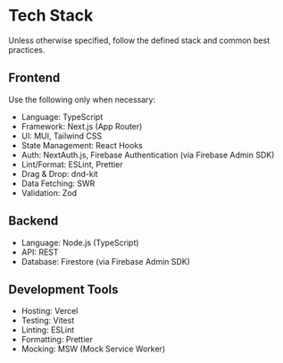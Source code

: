 # Tech Stack

Unless otherwise specified, follow the defined stack and common best practices.

## Frontend

Use the following only when necessary:

- Language: TypeScript
- Framework: Next.js (App Router)
- UI: MUI, Tailwind CSS
- State Management: React Hooks
- Auth: NextAuth.js, Firebase Authentication (via Firebase Admin SDK)
- Lint/Format: ESLint, Prettier
- Drag & Drop: dnd-kit
- Data Fetching: SWR
- Validation: Zod

## Backend

- Language: Node.js (TypeScript)
- API: REST
- Database: Firestore (via Firebase Admin SDK)

## Development Tools

- Hosting: Vercel
- Testing: Vitest
- Linting: ESLint
- Formatting: Prettier
- Mocking: MSW (Mock Service Worker)
